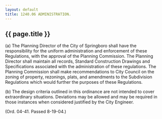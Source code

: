 ```yaml
---
layout: default 
title: 1240.06 ADMINISTRATION.
---
```


{{ page.title }}
----------------

​(a) The Planning Director of the City of Springboro shall have the
responsibility for the uniform administration and enforcement of these
Regulations, with the approval of the Planning Commission. The Planning
Director shall maintain all records, Standard Construction Drawings and
Specifications associated with the administration of these regulations.
The Planning Commission shall make recommendations to City Council on
the zoning of property, rezonings, plats, and amendments to the
Subdivision Regulations which would further the purposes of these
Regulations.

​(b) The design criteria outlined in this ordinance are not intended to
cover extraordinary situations. Deviations may be allowed and may be
required in those instances when considered justified by the City
Engineer.

(Ord. 04-41. Passed 8-19-04.)
